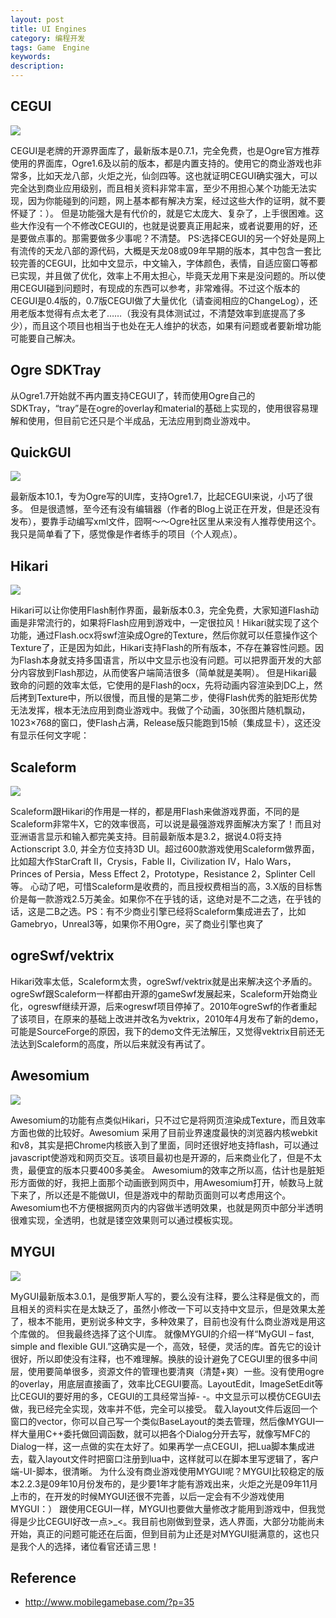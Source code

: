 ```yaml
---
layout: post
title: UI Engines
category: 编程开发
tags: Game　Engine
keywords: 
description: 
---
```


## CEGUI

![](/Resources/UI引擎_1.jpg)

CEGUI是老牌的开源界面库了，最新版本是0.7.1，完全免费，也是Ogre官方推荐使用的界面库，Ogre1.6及以前的版本，都是内置支持的。使用它的商业游戏也非常多，比如天龙八部，火炬之光，仙剑四等。这也就证明CEGUI确实强大，可以完全达到商业应用级别，而且相关资料非常丰富，至少不用担心某个功能无法实现，因为你能碰到的问题，网上基本都有解决方案，经过这些大作的证明，就不要怀疑了：）。
但是功能强大是有代价的，就是它太庞大、复杂了，上手很困难。这些大作没有一个不修改CEGUI的，也就是说要真正用起来，或者说要用的好，还是要做点事的。那需要做多少事呢？不清楚。
PS:选择CEGUI的另一个好处是网上有流传的天龙八部的源代码，大概是天龙08或09年早期的版本，其中包含一套比较完善的CEGUI，比如中文显示，中文输入，字体颜色，表情，自适应窗口等都已实现，并且做了优化，效率上不用太担心，毕竟天龙用下来是没问题的。所以使用CEGUI碰到问题时，有现成的东西可以参考，非常难得。不过这个版本的CEGUI是0.4版的，0.7版CEGUI做了大量优化（请查阅相应的ChangeLog），还用老版本觉得有点太老了……（我没有具体测试过，不清楚效率到底提高了多少），而且这个项目也相当于也处在无人维护的状态，如果有问题或者要新增功能可能要自己解决。

## Ogre SDKTray

从Ogre1.7开始就不再内置支持CEGUI了，转而使用Ogre自己的SDKTray，“tray”是在ogre的overlay和material的基础上实现的，使用很容易理解和使用，但目前它还只是个半成品，无法应用到商业游戏中。

## QuickGUI

![](/Resources/UI引擎_2.jpg)

最新版本10.1，专为Ogre写的UI库，支持Ogre1.7，比起CEGUI来说，小巧了很多。
但是很遗憾，至今还有没有编辑器（作者的Blog上说正在开发，但是还没有发布），要靠手动编写xml文件，囧啊～～Ogre社区里从来没有人推荐使用这个。我只是简单看了下，感觉像是作者练手的项目（个人观点）。

## Hikari

![](/Resources/UI引擎_3.jpg)

Hikari可以让你使用Flash制作界面，最新版本0.3，完全免费，大家知道Flash动画是非常流行的，如果将Flash应用到游戏中，一定很拉风！Hikari就实现了这个功能，通过Flash.ocx将swf渲染成Ogre的Texture，然后你就可以任意操作这个Texture了，正是因为如此，Hikari支持Flash的所有版本，不存在兼容性问题。因为Flash本身就支持多国语言，所以中文显示也没有问题。可以把界面开发的大部分内容放到Flash那边，从而使客户端简洁很多（简单就是美啊）。
但是Hikari最致命的问题的效率太低，它使用的是Flash的ocx，先将动画内容渲染到DC上，然后拷到Texture中，所以很慢，而且慢的是第二步，使得Flash优秀的脏矩形优势无法发挥，根本无法应用到商业游戏中。我做了个动画，30张图片随机飘动，1023×768的窗口，使Flash占满，Release版只能跑到15帧（集成显卡），这还没有显示任何文字呢：
## Scaleform

![](/Resources/UI引擎_4.jpg)

Scaleform跟Hikari的作用是一样的，都是用Flash来做游戏界面，不同的是Scaleform非常牛X，它的效率很高，可以说是最强游戏界面解决方案了！而且对亚洲语言显示和输入都完美支持。目前最新版本是3.2，据说4.0将支持Actionscript 3.0, 并全方位支持3D UI。超过600款游戏使用Scaleform做界面，比如超大作StarCraft II，Crysis，Fable II，Civilization IV，Halo Wars，Princes of Persia，Mess Effect 2，Prototype，Resistance 2，Splinter Cell等。
心动了吧，可惜Scaleform是收费的，而且授权费相当的高，3.X版的目标售价是每一款游戏2.5万美金。如果你不在乎钱的话，这绝对是不二之选，在乎钱的话，这是二B之选。PS：有不少商业引擎已经将Scaleform集成进去了，比如Gamebryo，Unreal3等，如果你不用Ogre，买了商业引擎也爽了

## ogreSwf/vektrix

Hikari效率太低，Scaleform太贵，ogreSwf/vektrix就是出来解决这个矛盾的。ogreSwf跟Scaleform一样都由开源的gameSwf发展起来，Scaleform开始商业化，ogreswf继续开源，后来ogreswf项目停掉了。2010年ogreSwf的作者重起了该项目，在原来的基础上改进并改名为vektrix，2010年4月发布了新的demo，可能是SourceForge的原因，我下的demo文件无法解压，又觉得vektrix目前还无法达到Scaleform的高度，所以后来就没有再试了。

## Awesomium

![](/Resources/UI引擎_5.jpg)

Awesomium的功能有点类似Hikari，只不过它是将网页渲染成Texture，而且效率方面也做的比较好。Awesomium 采用了目前业界速度最快的浏览器内核webkit和v8，其实是把Chrome内核嵌入到了里面，同时还很好地支持flash，可以通过javascript使游戏和网页交互。该项目最初也是开源的，后来商业化了，但是不太贵，最便宜的版本只要400多美金。
Awesomium的效率之所以高，估计也是脏矩形方面做的好，我把上面那个动画嵌到网页中，用Awesomium打开，帧数马上就下来了，所以还是不能做UI，但是游戏中的帮助页面则可以考虑用这个。Awesomium也不方便根据网页内的内容做半透明效果，也就是网页中部分半透明很难实现，全透明，也就是镂空效果则可以通过模板实现。

## MYGUI

![](/Resources/UI引擎_6.jpg)

MyGUI最新版本3.0.1，是俄罗斯人写的，要么没有注释，要么注释是俄文的，而且相关的资料实在是太缺乏了，虽然小修改一下可以支持中文显示，但是效果太差了，根本不能用，更别说多种文字，多种效果了，目前也没有什么商业游戏是用这个库做的。
但我最终选择了这个UI库。
就像MYGUI的介绍一样“MyGUI – fast, simple and flexible GUI.”这确实是一个，高效，轻便，灵活的库。首先它的设计很好，所以即使没有注释，也不难理解。换肤的设计避免了CEGUI里的很多中间层，使用要简单很多，资源文件的管理也要清爽（清楚+爽）一些。没有使用ogre的overlay，用底层直接画了，效率比CEGUI要高。LayoutEdit，ImageSetEdit等比CEGUI的要好用的多，CEGUI的工具经常当掉- -。中文显示可以模仿CEGUI去做，我已经完全实现，效率并不低，完全可以接受。
载入layout文件后返回一个窗口的vector，你可以自己写一个类似BaseLayout的类去管理，然后像MYGUI一样大量用C++委托做回调函数，就可以把各个Dialog分开去写，就像写MFC的Dialog一样，这一点做的实在太好了。如果再学一点CEGUI，把Lua脚本集成进去，载入layout文件时把窗口注册到lua中，这样就可以在脚本里写逻辑了，客户端-UI-脚本，很清晰。
为什么没有商业游戏使用MYGUI呢？MYGUI比较稳定的版本2.2.3是09年10月份发布的，是少要1年才能有游戏出来，火炬之光是09年11月上市的，在开发的时候MYGUI还很不完善，以后一定会有不少游戏使用MYGUI：）
跟使用CEGUI一样，MYGUI也要做大量修改才能用到游戏中，但我觉得是少比CEGUI好改一点>_<。我目前也刚做到登录，选人界面，大部分功能尚未开始，真正的问题可能还在后面，但到目前为止还是对MYGUI挺满意的，这也只是我个人的选择，诸位看官还请三思！

## Reference
* <http://www.mobilegamebase.com/?p=35>
